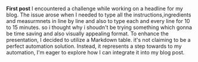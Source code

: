 
**First post**
 I encountered a challenge while working on a headline for my blog. The issue arose when I needed to  type all the instructions,ingredients and measurmnets in line by line and also to type each and every line for 10 to 15 minutes. so i thought why i shoudn't be  trying something which gonna be time saving and also visually appealing format. To enhance the presentation, I decided to utilize a Markdown table. it's not claiming to be a perfect automation solution. Instead, it represents a  step towards to my automation, I'm eager to explore how I can integrate it into my blog post.
